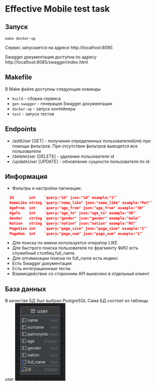 # Effective Mobile test task
## Запуск
```shell
make docker-up
```

Сервис запускается на адресе http://localhost:8085

Swagger документация доступна по адресу http://localhost:8085/swagger/index.html

## Makefile
В Make файле доступны следующие команды
- ```build``` - сборка сервиса
- ```gen-swagger``` - генерация Swagger документации
- ```docker-up``` - запуск контейнера
- ```test``` - запуск тестов

## Endpoints
- /addUser [GET] - получения определенных пользователей(ля) при помощи фильтров. При отсутствии фильтров выводятся все пользователи
- /deleteUser [DELETE] - удаление пользователя id
- /updateUser [UPDATE] - обновление сущности пользователя по id

## Информация
- Фильтры и настройки пагинации:
```json
  Id       int    `query:"id" json:"id" example:"1"`
  NameLike string `query:"name_like" json:"name_like" example:"Pet"`
  AgeFrom  int    `query:"age_from" json:"age_from" example:"30"`
  AgeTo    int    `query:"age_to" json:"age_to" example:"90"`
  Gender   string `query:"gender" json:"gender" example:"male"`
  Nation   string `query:"nation" json:"nation" example:"RU"`
  PageSize int    `query:"page_size" json:"page_size" example:"2"`
  PageNum  int    `query:"page_num" json:"page_num" example:"1"`
```
- Для поиска по имени используется оператор LIKE. 
- Для быстрого поиска пользователя по фрагменту ФИО есть служебный столбец full_name. 
- Для оптимизации поиска по full_name есть индекс
- Есть Swagger документация
- Есть интеграционные тесты
- Взаимодействие со сторонним API вынесено в отдельный клиент

## База данных
В качестве БД был выбран PostgreSQL
Сама БД состоит из таблицы user
![db_scheme.png](docs/db_scheme.png)